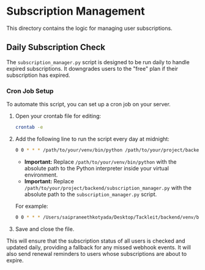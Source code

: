 # Subscription Management

This directory contains the logic for managing user subscriptions.

## Daily Subscription Check

The `subscription_manager.py` script is designed to be run daily to handle expired subscriptions. It downgrades users to the "free" plan if their subscription has expired.

### Cron Job Setup

To automate this script, you can set up a cron job on your server.

1.  Open your crontab file for editing:
    ```bash
    crontab -e
    ```

2.  Add the following line to run the script every day at midnight:
    ```bash
    0 0 * * * /path/to/your/venv/bin/python /path/to/your/project/backend/subscription_manager.py
    ```
    *   **Important:** Replace `/path/to/your/venv/bin/python` with the absolute path to the Python interpreter inside your virtual environment.
    *   **Important:** Replace `/path/to/your/project/backend/subscription_manager.py` with the absolute path to the `subscription_manager.py` script.

    For example:
    ```bash
    0 0 * * * /Users/saipraneethkotyada/Desktop/Tackleit/backend/venv/bin/python /Users/saipraneethkotyada/Desktop/Tackleit/backend/subscription_manager.py
    ```

3.  Save and close the file.

This will ensure that the subscription status of all users is checked and updated daily, providing a fallback for any missed webhook events. It will also send renewal reminders to users whose subscriptions are about to expire.
